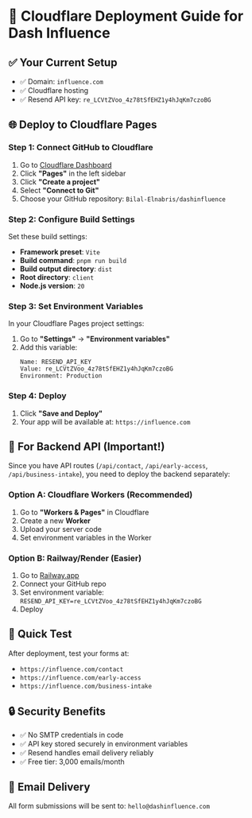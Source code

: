 # 🚀 Cloudflare Deployment Guide for Dash Influence

## ✅ **Your Current Setup**

- ✅ Domain: `influence.com`
- ✅ Cloudflare hosting
- ✅ Resend API key: `re_LCVtZVoo_4z78tSfEHZ1y4hJqKm7czoBG`

## 🌐 **Deploy to Cloudflare Pages**

### **Step 1: Connect GitHub to Cloudflare**

1. Go to [Cloudflare Dashboard](https://dash.cloudflare.com)
2. Click **"Pages"** in the left sidebar
3. Click **"Create a project"**
4. Select **"Connect to Git"**
5. Choose your GitHub repository: `Bilal-Elnabris/dashinfluence`

### **Step 2: Configure Build Settings**

Set these build settings:

- **Framework preset**: `Vite`
- **Build command**: `pnpm run build`
- **Build output directory**: `dist`
- **Root directory**: `client`
- **Node.js version**: `20`

### **Step 3: Set Environment Variables**

In your Cloudflare Pages project settings:

1. Go to **"Settings"** → **"Environment variables"**
2. Add this variable:
   ```
   Name: RESEND_API_KEY
   Value: re_LCVtZVoo_4z78tSfEHZ1y4hJqKm7czoBG
   Environment: Production
   ```

### **Step 4: Deploy**

1. Click **"Save and Deploy"**
2. Your app will be available at: `https://influence.com`

## 🔧 **For Backend API (Important!)**

Since you have API routes (`/api/contact`, `/api/early-access`, `/api/business-intake`), you need to deploy the backend separately:

### **Option A: Cloudflare Workers (Recommended)**

1. Go to **"Workers & Pages"** in Cloudflare
2. Create a new **Worker**
3. Upload your server code
4. Set environment variables in the Worker

### **Option B: Railway/Render (Easier)**

1. Go to [Railway.app](https://railway.app)
2. Connect your GitHub repo
3. Set environment variable: `RESEND_API_KEY=re_LCVtZVoo_4z78tSfEHZ1y4hJqKm7czoBG`
4. Deploy

## 🎯 **Quick Test**

After deployment, test your forms at:

- `https://influence.com/contact`
- `https://influence.com/early-access`
- `https://influence.com/business-intake`

## 🔒 **Security Benefits**

- ✅ No SMTP credentials in code
- ✅ API key stored securely in environment variables
- ✅ Resend handles email delivery reliably
- ✅ Free tier: 3,000 emails/month

## 📧 **Email Delivery**

All form submissions will be sent to: `hello@dashinfluence.com`
